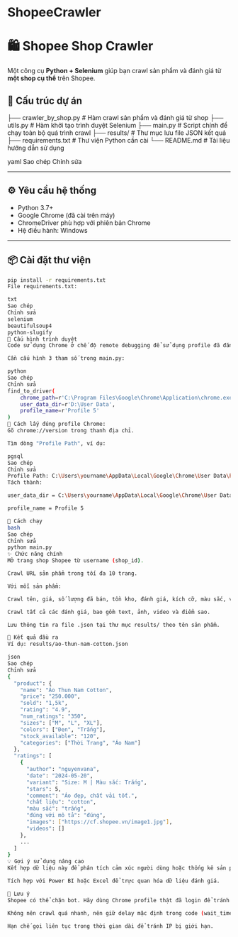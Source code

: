 # ShopeeCrawler
# 🛍️ Shopee Shop Crawler

Một công cụ **Python + Selenium** giúp bạn crawl sản phẩm và đánh giá từ **một shop cụ thể** trên Shopee.

## 📁 Cấu trúc dự án

├── crawler_by_shop.py # Hàm crawl sản phẩm và đánh giá từ shop
├── utils.py # Hàm khởi tạo trình duyệt Selenium
├── main.py # Script chính để chạy toàn bộ quá trình crawl
├── results/ # Thư mục lưu file JSON kết quả
├── requirements.txt # Thư viện Python cần cài
└── README.md # Tài liệu hướng dẫn sử dụng

yaml
Sao chép
Chỉnh sửa

---

## ⚙️ Yêu cầu hệ thống

- Python 3.7+
- Google Chrome (đã cài trên máy)
- ChromeDriver phù hợp với phiên bản Chrome
- Hệ điều hành: Windows

---

## 📦 Cài đặt thư viện

```bash
pip install -r requirements.txt
File requirements.txt:

txt
Sao chép
Chỉnh sửa
selenium
beautifulsoup4
python-slugify
🧰 Cấu hình trình duyệt
Code sử dụng Chrome ở chế độ remote debugging để sử dụng profile đã đăng nhập.

Cần cấu hình 3 tham số trong main.py:

python
Sao chép
Chỉnh sửa
find_to_driver(
    chrome_path=r'C:\Program Files\Google\Chrome\Application\chrome.exe',  # Đường dẫn Chrome
    user_data_dir=r'D:\User Data',                                          # Thư mục user data của Chrome
    profile_name=r'Profile 5'                                               # Tên profile bạn đang dùng để đăng nhập Shopee
)
🔑 Cách lấy đúng profile Chrome:
Gõ chrome://version trong thanh địa chỉ.

Tìm dòng "Profile Path", ví dụ:

pgsql
Sao chép
Chỉnh sửa
Profile Path: C:\Users\yourname\AppData\Local\Google\Chrome\User Data\Profile 5
Tách thành:

user_data_dir = C:\Users\yourname\AppData\Local\Google\Chrome\User Data

profile_name = Profile 5

🚀 Cách chạy
bash
Sao chép
Chỉnh sửa
python main.py
✨ Chức năng chính
Mở trang shop Shopee từ username (shop_id).

Crawl URL sản phẩm trong tối đa 10 trang.

Với mỗi sản phẩm:

Crawl tên, giá, số lượng đã bán, tồn kho, đánh giá, kích cỡ, màu sắc, v.v.

Crawl tất cả các đánh giá, bao gồm text, ảnh, video và điểm sao.

Lưu thông tin ra file .json tại thư mục results/ theo tên sản phẩm.

📝 Kết quả đầu ra
Ví dụ: results/ao-thun-nam-cotton.json

json
Sao chép
Chỉnh sửa
{
  "product": {
    "name": "Áo Thun Nam Cotton",
    "price": "250.000",
    "sold": "1,5k",
    "rating": "4.9",
    "num_ratings": "350",
    "sizes": ["M", "L", "XL"],
    "colors": ["Đen", "Trắng"],
    "stock_available": "120",
    "categories": ["Thời Trang", "Áo Nam"]
  },
  "ratings": [
    {
      "author": "nguyenvana",
      "date": "2024-05-20",
      "variant": "Size: M | Màu sắc: Trắng",
      "stars": 5,
      "comment": "Áo đẹp, chất vải tốt.",
      "chất liệu": "cotton",
      "màu sắc": "trắng",
      "đúng với mô tả": "đúng",
      "images": ["https://cf.shopee.vn/image1.jpg"],
      "videos": []
    },
    ...
  ]
}
💡 Gợi ý sử dụng nâng cao
Kết hợp dữ liệu này để phân tích cảm xúc người dùng hoặc thống kê sản phẩm theo phân loại.

Tích hợp với Power BI hoặc Excel để trực quan hóa dữ liệu đánh giá.

🛑 Lưu ý
Shopee có thể chặn bot. Hãy dùng Chrome profile thật đã login để tránh CAPTCHA.

Không nên crawl quá nhanh, nên giữ delay mặc định trong code (wait_time ≥ 2s).

Hạn chế gọi liên tục trong thời gian dài để tránh IP bị giới hạn.